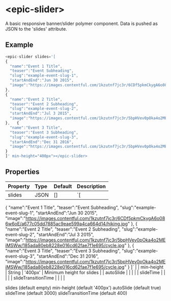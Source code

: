 # \<epic-slider\>

A basic responsive banner/slider polymer component. Data is pushed as JSON to the 'slides' attribute.

## Example

```javascript
<epic-slider slides='[
{
  "name":"Event 1 Title",
  "teaser":"Event Subheading",
  "slug":"example-event-slug-1",
  "startAndEnd":"Jun 30 2015",
  "image":"https://images.contentful.com/1kzutnf7jc3r/6CDf5pkmCkygA6o086w6oE/a677c05dd7885ac9eae599a4ca664d14/hiking.jpg"
},
{
  "name":"Event 2 Title",
  "teaser":"Event 2 Subheading",
  "slug":"example-event-slug-2",
  "startAndEnd":"Jul 3 2015",
  "image":"https://images.contentful.com/1kzutnf7jc3r/5bpHVev0pOka4o2MEiMSWw/185ada80eb8228e016cd62fae7f1e695/cycle.jpg"
},   {
  "name":"Event 3 Title",
  "teaser":"Event 3 Subheading",
  "slug":"example-event-slug-3",
  "startAndEnd":"Dec 31 2016",
  "image":"https://images.contentful.com/1kzutnf7jc3r/5bpHVev0pOka4o2MEiMSWw/185ada80eb8228e016cd62fae7f1e695/cycle.jpg"
}
]' min-height="400px"></epic-slider>
```

## Properties

| Property   	  | Type  	| Default  	 | Description  	 |
| :---	          | :---	    | :---	       | :---	             |
| slides   	    | JSON  	| []  	| `[
{
  "name":"Event 1 Title",
  "teaser":"Event Subheading",
  "slug":"example-event-slug-1",
  "startAndEnd":"Jun 30 2015",
  "image":"https://images.contentful.com/1kzutnf7jc3r/6CDf5pkmCkygA6o086w6oE/a677c05dd7885ac9eae599a4ca664d14/hiking.jpg"
},
{
  "name":"Event 2 Title",
  "teaser":"Event 2 Subheading",
  "slug":"example-event-slug-2",
  "startAndEnd":"Jul 3 2015",
  "image":"https://images.contentful.com/1kzutnf7jc3r/5bpHVev0pOka4o2MEiMSWw/185ada80eb8228e016cd62fae7f1e695/cycle.jpg"
},   {
  "name":"Event 3 Title",
  "teaser":"Event 3 Subheading",
  "slug":"example-event-slug-3",
  "startAndEnd":"Dec 31 2016",
  "image":"https://images.contentful.com/1kzutnf7jc3r/5bpHVev0pOka4o2MEiMSWw/185ada80eb8228e016cd62fae7f1e695/cycle.jpg"
}
]`  	|
| min-height  	| String  	| '400px'  	| Minimum height for slides  	|
| autoSlide  	  |   	|   	|   	|
| slideTime  	  |   	|   	|   	|
| slideTransitionTime  	|   	|   	|   	|

slides (default empty)
min-height (default '400px')
autoSlide (default true)
slideTime (default 3000)
slideTransitionTime (default 400)
